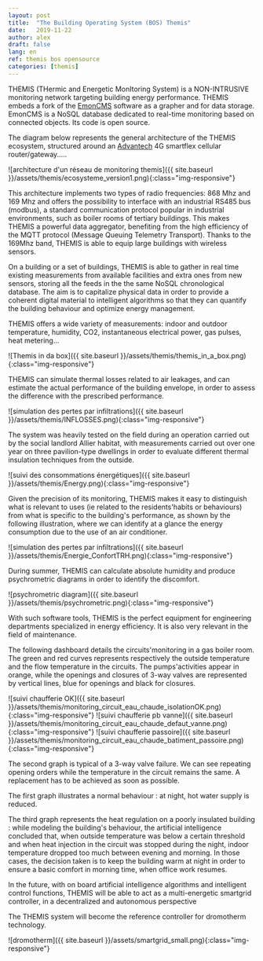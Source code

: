 ```yaml
---
layout: post
title:  "The Building Operating System (BOS) Themis"
date:   2019-11-22
author: alex
draft: false
lang: en
ref: themis bos opensource
categories: [themis]
---
```


THEMIS (THermic and Energetic MonItoring System) is a NON-INTRUSIVE monitoring network targeting building energy performance. 
THEMIS embeds a fork of the [EmonCMS](http://github.com/emoncms/emoncms) software as a grapher and for data storage. 
EmonCMS is a NoSQL database dedicated to real-time monitoring based on connected objects. Its code is open source.

The diagram below represents the general architecture of the THEMIS ecosystem, structured around an [Advantech](https://www.advantech.com) 4G smartflex cellular router/gateway.....

![architecture d'un réseau de monitoring themis]({{ site.baseurl }}/assets/themis/ecosysteme_version1.png){:class="img-responsive"}

This architecture implements two types of radio frequencies: 868 Mhz and 169 Mhz and offers the possibility to interface with an industrial RS485 bus (modbus), 
a standard communication protocol popular in industrial environments, such as boiler rooms of tertiary buildings. This makes THEMIS a powerful data aggregator, 
benefiting from the high efficiency of the MQTT protocol (Message Queuing Telemetry Transport). 
Thanks to the 169Mhz band, THEMIS is able to equip large buildings with wireless sensors.

On a building or a set of buildings, THEMIS is able to gather in real time existing measurements from available facilities and extra ones from new sensors,
storing all the feeds in the the same NoSQL chronological database. The aim is to capitalize physical data in order to provide a coherent digital material to intelligent 
algorithms so that they can quantify the building behaviour and optimize energy management. 

THEMIS offers a wide variety of measurements: indoor and outdoor temperature, humidity, CO2, instantaneous electrical power, gas pulses, heat metering... 

![Themis in da box]({{ site.baseurl }}/assets/themis/themis_in_a_box.png){:class="img-responsive"}

THEMIS can simulate thermal losses related to air leakages, and can estimate the actual performance of the building envelope, 
in order to assess the difference with the prescribed performance.

![simulation des pertes par infiltrations]({{ site.baseurl }}/assets/themis/INFLOSSES.png){:class="img-responsive"}

The system was heavily tested on the field during an operation carried out by the social landlord Allier habitat, with measurements carried out over one year 
on three pavilion-type dwellings in order to evaluate different thermal insulation techniques from the outside.

![suivi des consommations énergétiques]({{ site.baseurl }}/assets/themis/Energy.png){:class="img-responsive"}

Given the precision of its monitoring, THEMIS makes it easy to distinguish what is relevant to uses (ie related to the residents'habits or behaviours) from what 
is specific to the building's performance, as shown by the following illustration, where we can identify at a glance the energy consumption due to the use of an air conditioner.

![simulation des pertes par infiltrations]({{ site.baseurl }}/assets/themis/Energie_ConfortTRH.png){:class="img-responsive"}

During summer, THEMIS can calculate absolute humidity and produce psychrometric diagrams in order to identify the discomfort.

![psychrometric diagram]({{ site.baseurl }}/assets/themis/psychrometric.png){:class="img-responsive"}

With such software tools, THEMIS is the perfect equipment for engineering departments specialized in energy efficiency. It is also very relevant in the field of maintenance.

The following dashboard details the circuits'monitoring in a gas boiler room. The green and red curves represents respectively the outside temperature and the flow temperature 
in the circuits. The pumps'activities appear in orange, while the openings and closures of 3-way valves are represented by vertical lines, blue for openings and black for closures. 

![suivi chaufferie OK]({{ site.baseurl }}/assets/themis/monitoring_circuit_eau_chaude_isolationOK.png){:class="img-responsive"}
![suivi chaufferie pb vanne]({{ site.baseurl }}/assets/themis/monitoring_circuit_eau_chaude_defaut_vanne.png){:class="img-responsive"}
![suivi chaufferie passoire]({{ site.baseurl }}/assets/themis/monitoring_circuit_eau_chaude_batiment_passoire.png){:class="img-responsive"}

The second graph is typical of a 3-way valve failure. We can see repeating opening orders while the temperature in the circuit remains the same. 
A replacement has to be achieved as soon as possible.

The first graph illustrates a normal behaviour : at night, hot water supply is reduced. 

The third graph represents the heat regulation on a poorly insulated building : 
while modeling the building's behaviour, the artificial intelligence concluded that, when outside temperature was below a certain threshold and when heat injection in the circuit was stopped during the night, indoor temperature dropped too much between evening and morning. 
In those cases, the decision taken is to keep the building warm at night in order to ensure a basic comfort in morning time, when office work resumes.

In the future, with on board artificial intelligence algorithms and intelligent control functions, 
THEMIS will be able to act as a multi-energetic smartgrid controller, in a decentralized and autonomous perspective 

The THEMIS system will become the reference controller for dromotherm technology.

![dromotherm]({{ site.baseurl }}/assets/smartgrid_small.png){:class="img-responsive"}
